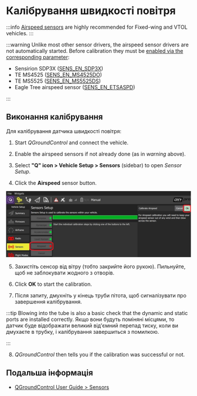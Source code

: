 # Калібрування швидкості повітря

:::info
[Airspeed sensors](../sensor/airspeed.md) are highly recommended for Fixed-wing and VTOL vehicles.
:::

:::warning
Unlike most other sensor drivers, the airspeed sensor drivers are not automatically started.
Before calibration they must be [enabled via the corresponding parameter](../advanced_config/parameters.md):

- Sensirion SDP3X ([SENS_EN_SDP3X](../advanced_config/parameter_reference.md#SENS_EN_SDP3X))
- TE MS4525 ([SENS_EN_MS4525DO](../advanced_config/parameter_reference.md#SENS_EN_MS4525DO))
- TE MS5525 ([SENS_EN_MS5525DS](../advanced_config/parameter_reference.md#SENS_EN_MS5525DS))
- Eagle Tree airspeed sensor ([SENS_EN_ETSASPD](../advanced_config/parameter_reference.md#SENS_EN_ETSASPD))

:::

## Виконання калібрування

Для калібрування датчика швидкості повітря:

1. Start _QGroundControl_ and connect the vehicle.

2. Enable the airspeed sensors if not already done (as in _warning_ above).

3. Select **"Q" icon > Vehicle Setup > Sensors** (sidebar) to open _Sensor Setup_.

4. Click the **Airspeed** sensor button.

  ![Airspeed calibration](../../assets/qgc/setup/sensor/sensor_airspeed.jpg)

5. Захистіть сенсор від вітру (тобто закрийте його рукою).
  Пильнуйте, щоб не заблокувати жодного з отворів.

6. Click **OK** to start the calibration.

7. Після запиту, дмухніть у кінець труби пітота, щоб сигналізувати про завершення калібрування.

  :::tip
  Blowing into the tube is also a basic check that the dynamic and static ports are installed correctly.
  Якщо вони будуть поміняні місцями, то датчик буде відображати великий від'ємний перепад тиску, коли ви дмухаєте в трубку, і калібрування завершиться з помилкою.

:::

8. _QGroundControl_ then tells you if the calibration was successful or not.

## Подальша інформація

- [QGroundControl User Guide > Sensors](https://docs.qgroundcontrol.com/master/en/qgc-user-guide/setup_view/sensors_px4.html#airspeed)
